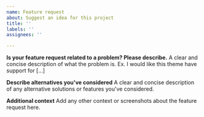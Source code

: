 ```yaml
---
name: Feature request
about: Suggest an idea for this project
title: ''
labels: ''
assignees: ''

---
```


**Is your feature request related to a problem? Please describe.**
A clear and concise description of what the problem is. Ex. I would like this theme have support for [...]

**Describe alternatives you've considered**
A clear and concise description of any alternative solutions or features you've considered.

**Additional context**
Add any other context or screenshots about the feature request here.
